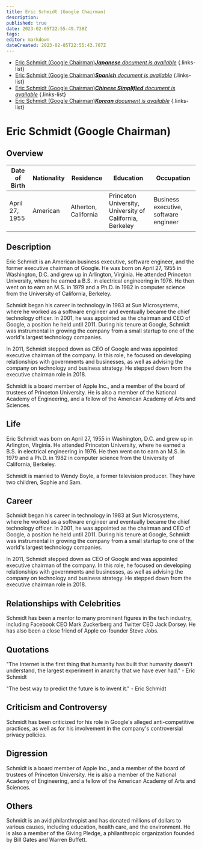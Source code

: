 ```yaml
---
title: Eric Schmidt (Google Chairman)
description: 
published: true
date: 2023-02-05T22:55:49.738Z
tags: 
editor: markdown
dateCreated: 2023-02-05T22:55:43.707Z
---
```


- [Eric Schmidt (Google Chairman)***Japanese** document is available*](/ja/Knowledge-base/Dictionary/Person/eric-schmidt-google-chairman)
{.links-list}
- [Eric Schmidt (Google Chairman)***Spanish** document is available*](/es/Knowledge-base/Dictionary/Person/eric-schmidt-google-chairman)
{.links-list}
- [Eric Schmidt (Google Chairman)***Chinese Simplified** document is available*](/zh/Knowledge-base/Dictionary/Person/eric-schmidt-google-chairman)
{.links-list}
- [Eric Schmidt (Google Chairman)***Korean** document is available*](/ko/Knowledge-base/Dictionary/Person/eric-schmidt-google-chairman)
{.links-list}


# Eric Schmidt (Google Chairman)

## Overview

| Date of Birth | Nationality | Residence | Education | Occupation |
| ------------- | ----------- | --------- | --------- | ---------- |
| April 27, 1955 | American | Atherton, California | Princeton University, University of California, Berkeley | Business executive, software engineer |

## Description

Eric Schmidt is an American business executive, software engineer, and the former executive chairman of Google. He was born on April 27, 1955 in Washington, D.C. and grew up in Arlington, Virginia. He attended Princeton University, where he earned a B.S. in electrical engineering in 1976. He then went on to earn an M.S. in 1979 and a Ph.D. in 1982 in computer science from the University of California, Berkeley.

Schmidt began his career in technology in 1983 at Sun Microsystems, where he worked as a software engineer and eventually became the chief technology officer. In 2001, he was appointed as the chairman and CEO of Google, a position he held until 2011. During his tenure at Google, Schmidt was instrumental in growing the company from a small startup to one of the world's largest technology companies.

In 2011, Schmidt stepped down as CEO of Google and was appointed executive chairman of the company. In this role, he focused on developing relationships with governments and businesses, as well as advising the company on technology and business strategy. He stepped down from the executive chairman role in 2018.

Schmidt is a board member of Apple Inc., and a member of the board of trustees of Princeton University. He is also a member of the National Academy of Engineering, and a fellow of the American Academy of Arts and Sciences.

## Life

Eric Schmidt was born on April 27, 1955 in Washington, D.C. and grew up in Arlington, Virginia. He attended Princeton University, where he earned a B.S. in electrical engineering in 1976. He then went on to earn an M.S. in 1979 and a Ph.D. in 1982 in computer science from the University of California, Berkeley.

Schmidt is married to Wendy Boyle, a former television producer. They have two children, Sophie and Sam.

## Career

Schmidt began his career in technology in 1983 at Sun Microsystems, where he worked as a software engineer and eventually became the chief technology officer. In 2001, he was appointed as the chairman and CEO of Google, a position he held until 2011. During his tenure at Google, Schmidt was instrumental in growing the company from a small startup to one of the world's largest technology companies.

In 2011, Schmidt stepped down as CEO of Google and was appointed executive chairman of the company. In this role, he focused on developing relationships with governments and businesses, as well as advising the company on technology and business strategy. He stepped down from the executive chairman role in 2018.

## Relationships with Celebrities

Schmidt has been a mentor to many prominent figures in the tech industry, including Facebook CEO Mark Zuckerberg and Twitter CEO Jack Dorsey. He has also been a close friend of Apple co-founder Steve Jobs.

## Quotations

"The Internet is the first thing that humanity has built that humanity doesn't understand, the largest experiment in anarchy that we have ever had." - Eric Schmidt

"The best way to predict the future is to invent it." - Eric Schmidt

## Criticism and Controversy

Schmidt has been criticized for his role in Google's alleged anti-competitive practices, as well as for his involvement in the company's controversial privacy policies.

## Digression

Schmidt is a board member of Apple Inc., and a member of the board of trustees of Princeton University. He is also a member of the National Academy of Engineering, and a fellow of the American Academy of Arts and Sciences.

## Others

Schmidt is an avid philanthropist and has donated millions of dollars to various causes, including education, health care, and the environment. He is also a member of the Giving Pledge, a philanthropic organization founded by Bill Gates and Warren Buffett.